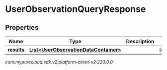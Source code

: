 # UserObservationQueryResponse


## Properties

| Name | Type | Description | Notes |
| ------------ | ------------- | ------------- | ------------- |
| **results** | [**List&lt;UserObservationDataContainer&gt;**](UserObservationDataContainer) |  |  [optional] |




_com.mypurecloud.sdk.v2:platform-client-v2:220.0.0_
